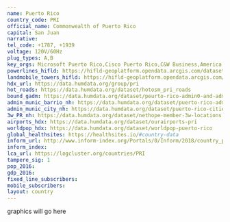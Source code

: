 ```yaml
---
name: Puerto Rico
country_code: PRI
official_name: Commonwealth of Puerto Rico
capital: San Juan
narrative:
tel_code: +1787, +1939
voltage: 120V/60Hz
plug_types: A,B
key_orgs: Microsoft Puerto Rico,Cisco Puerto Rico,C&W Business,America Movil,Claro Puerto Rico
powerlines_hifld: https://hifld-geoplatform.opendata.arcgis.com/datasets/electric-power-transmission-lines
landmobile_towers_hifld: https://hifld-geoplatform.opendata.arcgis.com/datasets/land-mobile-broadcast-towers
hdx_url: https://data.humdata.org/group/pri
hot_roads: https://data.humdata.org/dataset/hotosm_pri_roads
bound_gadm: https://data.humdata.org/dataset/peurto-rico-admin0-and-admin1
admin_munic_barrio_nh: https://data.humdata.org/dataset/puerto-rico-admin-regions-database-municipios-and-barrios
admin_munic_city_nh: https://data.humdata.org/dataset/puerto-rico-cities-and-municipalities-database
3w_PR_nh: https://data.humdata.org/dataset/nethope-member-3w-locations
airports_hdx: https://data.humdata.org/dataset/ourairports-pri
worldpop_hdx: https://data.humdata.org/dataset/worldpop-puerto-rico
global_healthsites: https://healthsites.io/#country-data
inform_url: http://www.inform-index.org/Portals/0/Inform/2018/country_profiles/PRI.pdf
inform_index:
lca_url: https://logcluster.org/countries/PRI
tampere_sig: 1
pop_2016:
gdp_2016:
fixed_line_subscribers:
mobile_subscribers:
layout: country
---
```


graphics will go here
